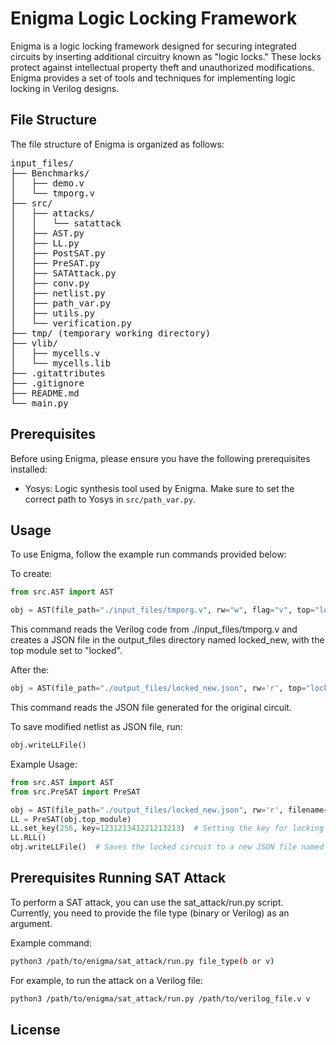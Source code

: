 # Enigma Logic Locking Framework

Enigma is a logic locking framework designed for securing integrated circuits by inserting additional circuitry known as "logic locks." These locks protect against intellectual property theft and unauthorized modifications. Enigma provides a set of tools and techniques for implementing logic locking in Verilog designs.

## File Structure

The file structure of Enigma is organized as follows:


<pre>
input_files/
├── Benchmarks/
│   ├── demo.v
│   └── tmporg.v
├── src/
│   ├── attacks/
│   │   └── satattack
│   ├── AST.py
│   ├── LL.py
│   ├── PostSAT.py
│   ├── PreSAT.py
│   ├── SATAttack.py
│   ├── conv.py
│   ├── netlist.py
│   ├── path_var.py
│   ├── utils.py
│   └── verification.py
├── tmp/ (temporary working directory)
├── vlib/
│   ├── mycells.v
│   └── mycells.lib
├── .gitattributes
├── .gitignore
├── README.md
└── main.py
</pre>


## Prerequisites

Before using Enigma, please ensure you have the following prerequisites installed:

- Yosys: Logic synthesis tool used by Enigma. Make sure to set the correct path to Yosys in `src/path_var.py`.

## Usage

To use Enigma, follow the example run commands provided below:

To create:

```python
from src.AST import AST

obj = AST(file_path="./input_files/tmporg.v", rw="w", flag="v", top="locked", filename="locked_new")
```

This command reads the Verilog code from ./input_files/tmporg.v and creates a JSON file in the output_files directory named locked_new, with the top module set to "locked".

After the:
```python
obj = AST(file_path="./output_files/locked_new.json", rw='r', top="locked", filename="locked")
```

This command reads the JSON file generated for the original circuit.

To save modified netlist as JSON file, run:

```python
obj.writeLLFile()
```

Example Usage:

```python
from src.AST import AST
from src.PreSAT import PreSAT

obj = AST(file_path="./output_files/locked_new.json", rw='r', filename="locked")
LL = PreSAT(obj.top_module)
LL.set_key(256, key=123121341221213213)  # Setting the key for locking operation
LL.RLL()
obj.writeLLFile()  # Saves the locked circuit to a new JSON file named "locked"
```

## Prerequisites Running SAT Attack
To perform a SAT attack, you can use the sat_attack/run.py script. Currently, you need to provide the file type (binary or Verilog) as an argument.

Example command:
```bash
python3 /path/to/enigma/sat_attack/run.py file_type(b or v)
```
For example, to run the attack on a Verilog file:

```bash
python3 /path/to/enigma/sat_attack/run.py /path/to/verilog_file.v v
```

## License
<!-- Enigma is released under the  License. See the LICENSE file for more details. -->



